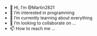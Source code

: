 - 👋 Hi, I’m @Martin2821
- 👀 I’m interested in programming
- 🌱 I’m currently learning about everything
- 💞️ I’m looking to collaborate on ...
- 📫 How to reach me ...

<!---
Martin2821/Martin2821 is a ✨ special ✨ repository because its `README.md` (this file) appears on your GitHub profile.
You can click the Preview link to take a look at your changes.
--->
